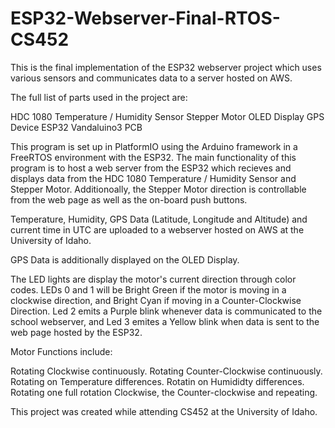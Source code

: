 # ESP32-Webserver-Final-RTOS-CS452
This is the final implementation of the ESP32 webserver project which uses various sensors and communicates data to a server hosted on AWS.

The full list of parts used in the project are:

HDC 1080 Temperature / Humidity Sensor
Stepper Motor
OLED Display
GPS Device
ESP32
Vandaluino3 PCB

This program is set up in PlatformIO using the Arduino framework in a FreeRTOS environment with the ESP32. 
The main functionality of this program is to host a web server from the ESP32 which recieves and displays data from the
HDC 1080 Temperature / Humidity Sensor and Stepper Motor. Additionoally, the Stepper Motor direction is controllable from the 
web page as well as the on-board push buttons. 

Temperature, Humidity, GPS Data (Latitude, Longitude and Altitude) and current time in UTC are uploaded to a webserver
hosted on AWS at the University of Idaho. 

GPS Data is additionally displayed on the OLED Display.

The LED lights are display the motor's current direction through color codes. LEDs 0 and 1 will be Bright Green if the motor
is moving in a clockwise direction, and Bright Cyan if moving in a Counter-Clockwise Direction. 
Led 2 emits a Purple blink whenever data is communicated to the school webserver, and Led 3 emites a Yellow blink
when data is sent to the web page hosted by the ESP32. 

Motor Functions include:

Rotating Clockwise continuously. 
Rotating Counter-Clockwise continuously. 
Rotating on Temperature differences.
Rotatin on Humididty differences. 
Rotating one full rotation Clockwise, the Counter-clockwise and repeating. 

This project was created while attending CS452 at the University of Idaho. 
